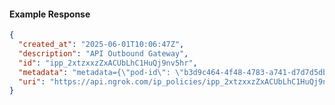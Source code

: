 <!-- Code generated for API Clients. DO NOT EDIT. -->

#### Example Response

```json
{
  "created_at": "2025-06-01T10:06:47Z",
  "description": "API Outbound Gateway",
  "id": "ipp_2xtzxxzZxACUbLhC1HuQj9nv5hr",
  "metadata": "metadata={\"pod-id\": \"b3d9c464-4f48-4783-a741-d7d7d5db310f\"}",
  "uri": "https://api.ngrok.com/ip_policies/ipp_2xtzxxzZxACUbLhC1HuQj9nv5hr"
}
```
